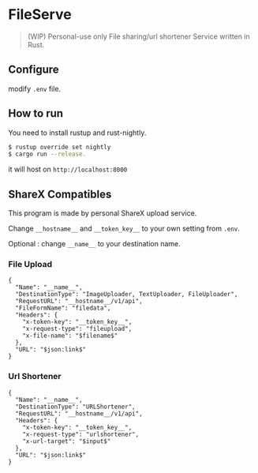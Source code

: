 # FileServe
> (WIP) Personal-use only File sharing/url shortener Service written in Rust.

## Configure 
modify `.env` file.

## How to run
You need to install rustup and rust-nightly.
```bash
$ rustup override set nightly
$ cargo run --release.
```
it will host on `http://localhost:8000`

## ShareX Compatibles
This program is made by personal ShareX upload service.

Change `__hostname__` and `__token_key__` to your own setting from `.env`.

Optional : change `__name__` to your destination name.
### File Upload
```
{
  "Name": "__name__",
  "DestinationType": "ImageUploader, TextUploader, FileUploader",
  "RequestURL": "__hostname__/v1/api",
  "FileFormName": "filedata",
  "Headers": {
    "x-token-key": "__token_key__",
    "x-request-type": "fileupload",
    "x-file-name": "$filename$"
  },
  "URL": "$json:link$"
}
```
### Url Shortener
```
{
  "Name": "__name__",
  "DestinationType": "URLShortener",
  "RequestURL": "__hostname__/v1/api",
  "Headers": {
    "x-token-key": "__token_key__",
    "x-request-type": "urlshortener",
    "x-url-target": "$input$"
  },
  "URL": "$json:link$"
}
```